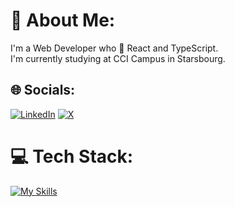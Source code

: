 # 💫 About Me:
I'm a Web Developer who 💙 React and TypeScript.<br> I'm currently studying at CCI Campus in Starsbourg.


## 🌐 Socials:
[![LinkedIn](https://img.shields.io/badge/LinkedIn-%230077B5.svg?logo=linkedin&logoColor=white)](https://www.linkedin.com/in/gauthier-seyzeriat-meyer-1b8582281/) [![X](https://img.shields.io/badge/X-black.svg?logo=X&logoColor=white)](https://x.com/Gauthier__sey) 

# 💻 Tech Stack:
[![My Skills](https://skillicons.dev/icons?i=ts,react,nodejs,nestjs,nextjs,angular,php,cs,dotnet,py)]()
